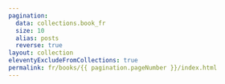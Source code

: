 ```yaml
---
pagination:
  data: collections.book_fr
  size: 10
  alias: posts
  reverse: true
layout: collection
eleventyExcludeFromCollections: true
permalink: fr/books/{{ pagination.pageNumber }}/index.html
---
```

